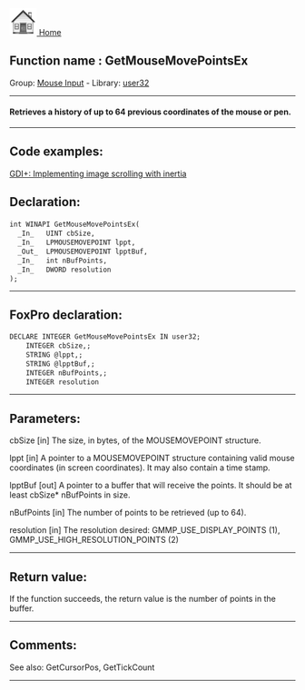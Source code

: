 [<img src="../../images/home.png"> Home ](https://github.com/VFPX/Win32API)  

## Function name : GetMouseMovePointsEx
Group: [Mouse Input](../../functions_group.md#Mouse_Input)  -  Library: [user32](../../Libraries.md#user32)  
***  


#### Retrieves a history of up to 64 previous coordinates of the mouse or pen.
***  


## Code examples:
[GDI+: Implementing image scrolling with inertia](../../samples/sample_595.md)  

## Declaration:
```foxpro  
int WINAPI GetMouseMovePointsEx(
  _In_   UINT cbSize,
  _In_   LPMOUSEMOVEPOINT lppt,
  _Out_  LPMOUSEMOVEPOINT lpptBuf,
  _In_   int nBufPoints,
  _In_   DWORD resolution
);  
```  
***  


## FoxPro declaration:
```foxpro  
DECLARE INTEGER GetMouseMovePointsEx IN user32;
	INTEGER cbSize,;
	STRING @lppt,;
	STRING @lpptBuf,;
	INTEGER nBufPoints,;
	INTEGER resolution  
```  
***  


## Parameters:
cbSize [in]
The size, in bytes, of the MOUSEMOVEPOINT structure.

lppt [in]
A pointer to a MOUSEMOVEPOINT structure containing valid mouse coordinates (in screen coordinates). It may also contain a time stamp.

lpptBuf [out]
A pointer to a buffer that will receive the points. It should be at least cbSize* nBufPoints in size.

nBufPoints [in]
The number of points to be retrieved (up to 64).

resolution [in]
The resolution desired: GMMP_USE_DISPLAY_POINTS (1), GMMP_USE_HIGH_RESOLUTION_POINTS (2)  
***  


## Return value:
If the function succeeds, the return value is the number of points in the buffer.  
***  


## Comments:
See also: GetCursorPos, GetTickCount   
  
***  

